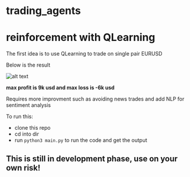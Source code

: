 # trading_agents

# reinforcement with QLearning
The first idea is to use QLearning to trade on single pair EURUSD

Below is the result

![alt text](https://github.com/xymerz1/trading_agents/blob/master/reinforce-tf/eurusd.png)

**max profit is 9k usd and max loss is -6k usd**

Requires more improvment such as avoiding news trades and add NLP for sentiment analysis

To run this:
* clone this repo
* cd into dir
* run `python3 main.py` to run the code and get the output

## This is still in development phase, use on your own risk!
